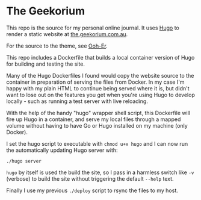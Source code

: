 # The Geekorium

This repo is the source for my personal online journal. It uses [Hugo](https://gohugo.io) to render a static website at [the.geekorium.com.au](https://the.geekorium.com.au).

For the source to the theme, see [Ooh-Er](https://github.com/screenbeard/ooh-er).

This repo includes a Dockerfile that builds a local container version of Hugo for building and testing the site.

Many of the Hugo Dockerfiles I found would copy the website source to the container in preparation of serving the files from Docker. In my case I'm happy with my plain HTML to continue being served where it is, but didn't want to lose out on the features you get when you're using Hugo to develop locally - such as running a test server with live reloading.

With the help of the handy "hugo" wrapper shell script, this Dockerfile will fire up Hugo in a container, and serve my local files through a mapped volume without having to have Go or Hugo installed on my machine (only Docker).

I set the hugo script to executable with `chmod u+x hugo` and I can now run the automatically updating Hugo server with:

```shell
./hugo server
```

`hugo` by itself is used the build the site, so I pass in a harmless switch like `-v` (verbose) to build the site without triggering the default `--help` text.

Finally I use my previous `./deploy` script to rsync the files to my host.